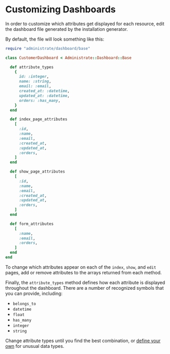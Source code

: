 # Customizing Dashboards

In order to customize which attributes get displayed for each resource,
edit the dashboard file generated by the installation generator.

By default, the file will look something like this:

```ruby
require "administrate/dashboard/base"

class CustomerDashboard < Administrate::Dashboard::Base

  def attribute_types
    {
      id: :integer,
      name: :string,
      email: :email,
      created_at: :datetime,
      updated_at: :datetime,
      orders: :has_many,
    }
  end

  def index_page_attributes
    [
      :id,
      :name,
      :email,
      :created_at,
      :updated_at,
      :orders,
    ]
  end

  def show_page_attributes
    [
      :id,
      :name,
      :email,
      :created_at,
      :updated_at,
      :orders,
    ]
  end

  def form_attributes
    [
      :name,
      :email,
      :orders,
    ]
  end
end
```

To change which attributes appear on each of the `index`, `show`, and `edit`
pages, add or remove attributes to the arrays returned from each method.

Finally, the `attribute_types` method defines how each attribute is displayed
throughout the dashboard. There are a number of recognized symbols that you can
provide, including:

- `belongs_to`
- `datetime`
- `float`
- `has_many`
- `integer`
- `string`

Change attribute types until you find the best combination,
or [define your own] for unusual data types.

[define your own]: /adding_custom_field_types
